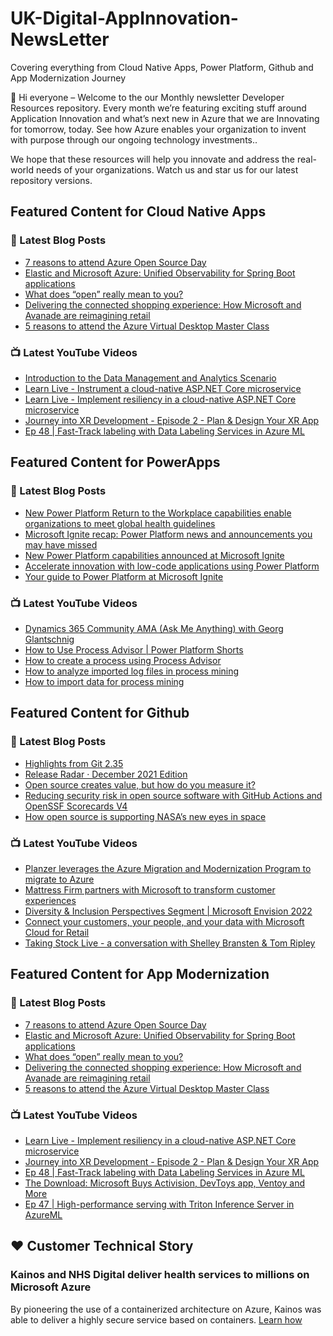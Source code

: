 # UK-Digital-AppInnovation-NewsLetter

Covering everything from Cloud Native Apps, Power Platform, Github and App Modernization Journey

👋 Hi everyone – Welcome to the our Monthly newsletter Developer Resources repository. Every month we’re featuring exciting stuff around Application Innovation and what’s next new in Azure that we are Innovating for tomorrow, today. See how Azure enables your organization to invent with purpose through our ongoing technology investments..


We hope that these resources will help you innovate and address the real-world needs of your organizations. Watch us and star us for our latest repository versions.

## Featured Content for Cloud Native Apps


### 📝 Latest Blog Posts

    
<!-- BLOGCNA:START -->
- [7 reasons to attend Azure Open Source Day](https://azure.microsoft.com/blog/7-reasons-to-attend-azure-open-source-day/)
- [Elastic and Microsoft Azure: Unified Observability for Spring Boot applications](https://azure.microsoft.com/blog/elastic-and-microsoft-azure-unified-observability-for-spring-boot-applications/)
- [What does “open” really mean to you?](https://azure.microsoft.com/blog/what-does-open-really-mean-to-you/)
- [Delivering the connected shopping experience: How Microsoft and Avanade are reimagining retail](https://azure.microsoft.com/blog/delivering-the-connected-shopping-experience-how-microsoft-and-avanade-are-reimagining-retail/)
- [5 reasons to attend the Azure Virtual Desktop Master Class](https://azure.microsoft.com/blog/5-reasons-to-attend-the-azure-virtual-desktop-master-class/)
<!-- BLOGCNA:END -->

### 📺 Latest YouTube Videos

 
<!-- YOUTUBECNA:START -->
- [Introduction to the Data Management and Analytics Scenario](https://www.youtube.com/watch?v=x84RlRvfx8E)
- [Learn Live - Instrument a cloud-native ASP.NET Core microservice](https://www.youtube.com/watch?v=hAeup0sKctM)
- [Learn Live - Implement resiliency in a cloud-native ASP.NET Core microservice](https://www.youtube.com/watch?v=MmL2WfwJb8Q)
- [Journey into XR Development - Episode 2 - Plan &amp; Design Your XR App](https://www.youtube.com/watch?v=67NXMD7tf8s)
- [Ep 48 | Fast-Track labeling with Data Labeling Services in Azure ML](https://www.youtube.com/watch?v=KD5ZTy05Lao)
<!-- YOUTUBECNA:END -->

##  Featured Content for PowerApps
### 📝 Latest Blog Posts
<!-- BLOGPOWER:START -->
- [New Power Platform Return to the Workplace capabilities enable organizations to meet global health guidelines](https://cloudblogs.microsoft.com/powerplatform/2021/11/30/new-power-platform-return-to-the-workplace-capabilities-enable-organizations-to-meet-global-health-guidelines/)
- [Microsoft Ignite recap: Power Platform news and announcements you may have missed](https://cloudblogs.microsoft.com/powerplatform/2021/11/18/microsoft-ignite-recap-power-platform-news-and-announcements-you-may-have-missed/)
- [New Power Platform capabilities announced at Microsoft Ignite](https://cloudblogs.microsoft.com/powerplatform/2021/11/02/new-power-platform-capabilities-announced-at-microsoft-ignite/)
- [Accelerate innovation with low-code applications using Power Platform](https://cloudblogs.microsoft.com/powerplatform/2021/11/02/accelerate-innovation-with-low-code-applications-using-power-platform/)
- [Your guide to Power Platform at Microsoft Ignite](https://cloudblogs.microsoft.com/powerplatform/2021/10/26/your-guide-to-power-platform-at-microsoft-ignite/)
<!-- BLOGPOWER:END -->
 ### 📺 Latest YouTube Videos
    
<!-- YOUTUBEPOWER:START -->
- [Dynamics 365 Community AMA &lpar;Ask Me Anything&rpar; with Georg Glantschnig](https://www.youtube.com/watch?v=vEkaMXpic3k)
- [How to Use Process Advisor | Power Platform Shorts](https://www.youtube.com/watch?v=TiScmaR8OE0)
- [How to create a process using Process Advisor](https://www.youtube.com/watch?v=cvnFtZ0zhas)
- [How to analyze imported log files in process mining](https://www.youtube.com/watch?v=u5f5Yv4HdHk)
- [How to import data for process mining](https://www.youtube.com/watch?v=9VAJEJkihr0)
<!-- YOUTUBEPOWER:END -->

##  Featured Content for Github
### 📝 Latest Blog Posts
<!-- BLOGGITHUB:START -->
- [Highlights from Git 2.35](https://github.blog/2022-01-24-highlights-from-git-2-35/)
- [Release Radar · December 2021 Edition](https://github.blog/2022-01-21-release-radar-dec-2021/)
- [Open source creates value, but how do you measure it?](https://github.blog/2022-01-20-open-source-creates-value-but-how-do-you-measure-it/)
- [Reducing security risk in open source software with GitHub Actions and OpenSSF Scorecards V4](https://github.blog/2022-01-19-reducing-security-risk-oss-actions-opensff-scorecards-v4/)
- [How open source is supporting NASA’s new eyes in space](https://github.blog/2022-01-18-how-open-source-is-supporting-nasas-new-eyes-in-space/)
<!-- BLOGGITHUB:END -->
### 📺 Latest YouTube Videos
<!-- YOUTUBEGITHUB:START -->
- [Planzer leverages the Azure Migration and Modernization Program to migrate to Azure](https://www.youtube.com/watch?v=qMEhH2cgeZ4)
- [Mattress Firm partners with Microsoft to transform customer experiences](https://www.youtube.com/watch?v=H6yaQNZcUsA)
- [Diversity &amp; Inclusion Perspectives Segment | Microsoft Envision 2022](https://www.youtube.com/watch?v=w7TU__xPr2c)
- [Connect your customers, your people, and your data with Microsoft Cloud for Retail](https://www.youtube.com/watch?v=ew_gMs3Mtps)
- [Taking Stock Live - a conversation with Shelley Bransten &amp; Tom Ripley](https://www.youtube.com/watch?v=QzAI5yFUexs)
<!-- YOUTUBEGITHUB:END -->
##  Featured Content for App Modernization
### 📝 Latest Blog Posts
<!-- BLOGAPPMOD:START -->
- [7 reasons to attend Azure Open Source Day](https://azure.microsoft.com/blog/7-reasons-to-attend-azure-open-source-day/)
- [Elastic and Microsoft Azure: Unified Observability for Spring Boot applications](https://azure.microsoft.com/blog/elastic-and-microsoft-azure-unified-observability-for-spring-boot-applications/)
- [What does “open” really mean to you?](https://azure.microsoft.com/blog/what-does-open-really-mean-to-you/)
- [Delivering the connected shopping experience: How Microsoft and Avanade are reimagining retail](https://azure.microsoft.com/blog/delivering-the-connected-shopping-experience-how-microsoft-and-avanade-are-reimagining-retail/)
- [5 reasons to attend the Azure Virtual Desktop Master Class](https://azure.microsoft.com/blog/5-reasons-to-attend-the-azure-virtual-desktop-master-class/)
<!-- BLOGAPPMOD:END -->
### 📺 Latest YouTube Videos
<!-- YOUTUBEAPPMOD:START -->
- [Learn Live - Implement resiliency in a cloud-native ASP.NET Core microservice](https://www.youtube.com/watch?v=MmL2WfwJb8Q)
- [Journey into XR Development - Episode 2 - Plan &amp; Design Your XR App](https://www.youtube.com/watch?v=67NXMD7tf8s)
- [Ep 48 | Fast-Track labeling with Data Labeling Services in Azure ML](https://www.youtube.com/watch?v=KD5ZTy05Lao)
- [The Download: Microsoft Buys Activision, DevToys app, Ventoy and More](https://www.youtube.com/watch?v=dsoGOAxWvG8)
- [Ep 47 | High-performance serving with Triton Inference Server in AzureML](https://www.youtube.com/watch?v=T1qBxPyl6Y4)
<!-- YOUTUBEAPPMOD:END -->


## ♥️ Customer Technical Story 

### Kainos and NHS Digital deliver health services to millions on Microsoft Azure

By pioneering the use of a containerized architecture on Azure, Kainos was able to deliver a highly secure service based on containers. [Learn how](https://customers.microsoft.com/en-us/story/1368348549535774520-kainos-and-nhs-digital-deliver-health-services-to-millions-on-microsoft-azure)

